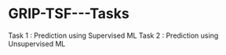 # GRIP-TSF---Tasks
Task 1 : Prediction using Supervised ML
Task 2 : Prediction using Unsupervised ML
